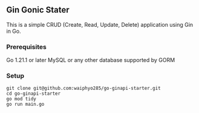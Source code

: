## Gin Gonic Stater

This is a simple CRUD (Create, Read, Update, Delete) application using Gin in Go.

### Prerequisites

Go 1.21.1 or later
MySQL or any other database supported by GORM

### Setup

```
git clone git@github.com:waiphyo285/go-ginapi-starter.git
cd go-ginapi-starter
go mod tidy
go run main.go
```
